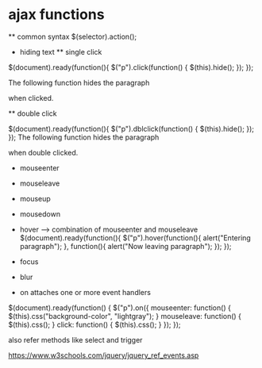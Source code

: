 # ajax functions

** common syntax
$(selector).action();


* hiding text
** single click

$(document).ready(function(){
    $("p").click(function() {
        $(this).hide();
    });
});


The following function hides the paragraph <p> when clicked.

** double click

$(document).ready(function(){
    $("p").dblclick(function() {
        $(this).hide();
    });
});
The following function hides the paragraph <p> when double clicked.

* mouseenter
* mouseleave
* mouseup
* mousedown

* hover --> combination of mouseenter and mouseleave
$(document).ready(function(){
    $("p").hover(function(){
        alert("Entering paragraph");
    }, function(){
        alert("Now leaving paragraph");
    });
});


* focus
* blur


* on
attaches one or more event handlers


$(document).ready(function() {
    $("p").on({
        mouseenter: function() {
            $(this).css("background-color", "lightgray");
        }
        mouseleave: function() {
            $(this).css();
        }
        click: function() {
            $(this).css();
        }
    });
});

also refer methods like select and trigger

https://www.w3schools.com/jquery/jquery_ref_events.asp
